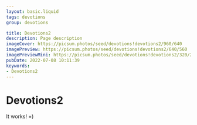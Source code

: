 ```yaml
---
layout: basic.liquid
tags: devotions
group: devotions

title: Devotions2
description: Page description
imageCover: https://picsum.photos/seed/devotions!devotions2/960/640
imagePreview: https://picsum.photos/seed/devotions!devotions2/640/560
imagePreviewMini: https://picsum.photos/seed/devotions!devotions2/320/240
pubDate: 2022-07-08 10:11:39
keywords:
- Devotions2
---
```


# Devotions2

It works! =)
